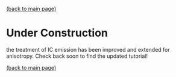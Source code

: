 [(back to main page)](main_page.md)

Under Construction
==================

the treatment of IC emission has been improved and extended for anisotropy.
Check back soon to find the updated tutorial!

[(back to main page)](main_page.md)
